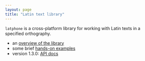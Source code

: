 ```yaml
---
layout: page
title: "Latin text library"
---
```


`latphone` is a cross-platform library for working with Latin texts in a specified orthography.


-   an [overview of the library](overview)
-   some brief [hands-on examples](quick)
-   version 1.3.0: [API docs](api/edu/holycross/shot/latin/index.html)
